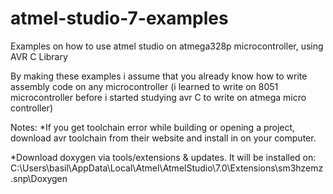 # atmel-studio-7-examples
Examples on how to use atmel studio on atmega328p microcontroller, using AVR C Library

By making these examples i assume that you already know how to write assembly code on any microcontroller (i learned to write on 8051 microcontroller before i started studying avr C to write on atmega micro controller)

Notes: 
*If you get toolchain error while building or opening a project, download avr toolchain from their website and install in on your computer.

*Download doxygen via tools/extensions & updates. It will be installed on: 
C:\Users\basil\AppData\Local\Atmel\AtmelStudio\7.0\Extensions\sm3hzemz.snp\Doxygen
